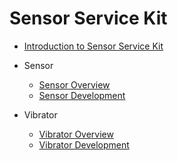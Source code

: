 # Sensor Service Kit

- [Introduction to Sensor Service Kit](../device/sensorservice-kit-intro.md)

- Sensor

  - [Sensor Overview](../device/sensor-overview.md)
  - [Sensor Development](../device/sensor-guidelines.md)
	
- Vibrator

  - [Vibrator Overview](../device/vibrator-overview.md)
  - [Vibrator Development](../device/vibrator-guidelines.md)
